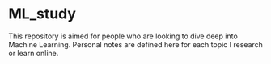 # ML_study
This repository is aimed for people who are looking to dive deep into Machine Learning. Personal notes are defined here for each topic I research or learn online.

